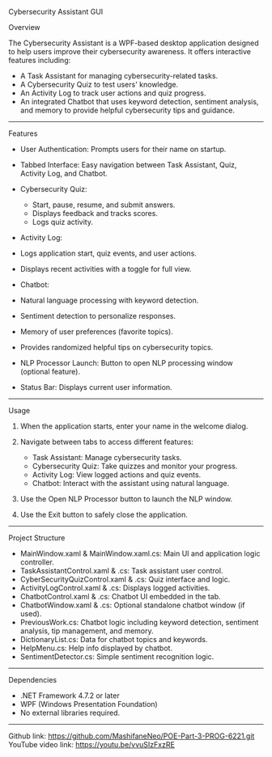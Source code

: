 Cybersecurity Assistant GUI

 Overview

The Cybersecurity Assistant is a WPF-based desktop application designed to help users improve their cybersecurity awareness. It offers interactive features including:

* A Task Assistant for managing cybersecurity-related tasks.
* A Cybersecurity Quiz to test users' knowledge.
* An Activity Log to track user actions and quiz progress.
* An integrated Chatbot that uses keyword detection, sentiment analysis, and memory to provide helpful cybersecurity tips and guidance.

---
Features

* User Authentication: Prompts users for their name on startup.
* Tabbed Interface: Easy navigation between Task Assistant, Quiz, Activity Log, and Chatbot.
* Cybersecurity Quiz:

  * Start, pause, resume, and submit answers.
  * Displays feedback and tracks scores.
  * Logs quiz activity.
*  Activity Log:

  * Logs application start, quiz events, and user actions.
  * Displays recent activities with a toggle for full view.
*  Chatbot:

  * Natural language processing with keyword detection.
  * Sentiment detection to personalize responses.
  * Memory of user preferences (favorite topics).
  * Provides randomized helpful tips on cybersecurity topics.
*  NLP Processor Launch: Button to open NLP processing window (optional feature).
*  Status Bar: Displays current user information.

---
 Usage

1. When the application starts, enter your name in the welcome dialog.
2. Navigate between tabs to access different features:

   * Task Assistant: Manage cybersecurity tasks.
   *  Cybersecurity Quiz: Take quizzes and monitor your progress.
   *  Activity Log: View logged actions and quiz events.
   *  Chatbot: Interact with the assistant using natural language.
3. Use the Open NLP Processor button to launch the NLP window.
4. Use the Exit button to safely close the application.

---

  Project Structure

* MainWindow\.xaml & MainWindow\.xaml.cs: Main UI and application logic controller.
* TaskAssistantControl.xaml & .cs: Task assistant user control.
* CyberSecurityQuizControl.xaml & .cs: Quiz interface and logic.
* ActivityLogControl.xaml & .cs: Displays logged activities.
* ChatbotControl.xaml & .cs: Chatbot UI embedded in the tab.
* ChatbotWindow\.xaml & .cs: Optional standalone chatbot window (if used).
* PreviousWork.cs: Chatbot logic including keyword detection, sentiment analysis, tip management, and memory.
* DictionaryList.cs: Data for chatbot topics and keywords.
* HelpMenu.cs: Help info displayed by chatbot.
* SentimentDetector.cs: Simple sentiment recognition logic.

---

 Dependencies

* .NET Framework 4.7.2 or later
* WPF (Windows Presentation Foundation)
* No external libraries required.

---

Github link: https://github.com/MashifaneNeo/POE-Part-3-PROG-6221.git
YouTube video link: https://youtu.be/vvuSIzFxzRE
